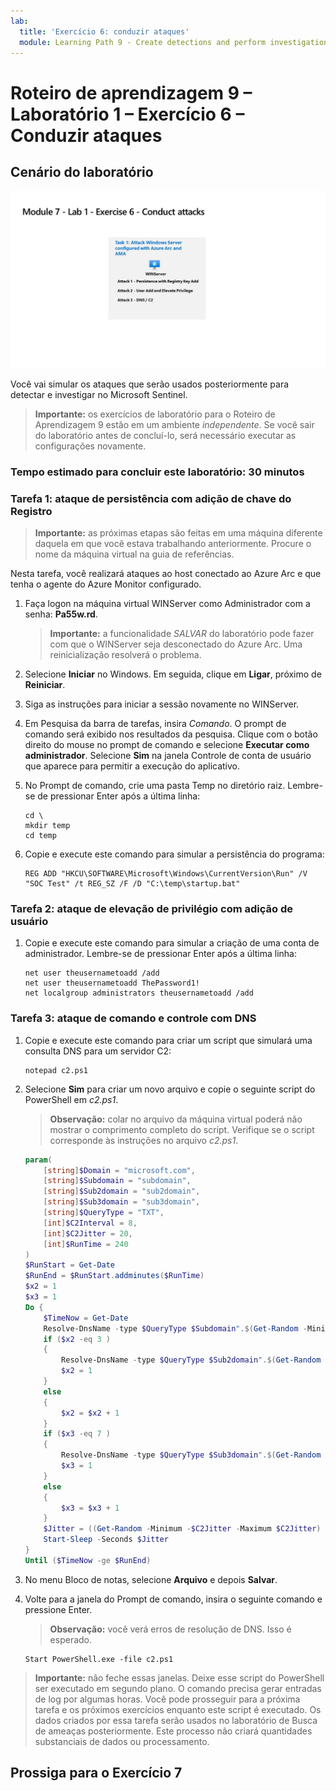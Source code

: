 ```yaml
---
lab:
  title: 'Exercício 6: conduzir ataques'
  module: Learning Path 9 - Create detections and perform investigations using Microsoft Sentinel
---
```


# Roteiro de aprendizagem 9 – Laboratório 1 – Exercício 6 – Conduzir ataques

## Cenário do laboratório

![Visão geral do laboratório.](../Media/SC-200-Lab_Diagrams_Mod7_L1_Ex6.png)

Você vai simular os ataques que serão usados posteriormente para detectar e investigar no Microsoft Sentinel.

>**Importante:** os exercícios de laboratório para o Roteiro de Aprendizagem 9 estão em um ambiente *independente*. Se você sair do laboratório antes de concluí-lo, será necessário executar as configurações novamente.

### Tempo estimado para concluir este laboratório: 30 minutos

### Tarefa 1: ataque de persistência com adição de chave do Registro

>**Importante:** as próximas etapas são feitas em uma máquina diferente daquela em que você estava trabalhando anteriormente. Procure o nome da máquina virtual na guia de referências.

Nesta tarefa, você realizará ataques ao host conectado ao Azure Arc e que tenha o agente do Azure Monitor configurado.

1. Faça logon na máquina virtual WINServer como Administrador com a senha: **Pa55w.rd**.  

    >**Importante:** a funcionalidade *SALVAR* do laboratório pode fazer com que o WINServer seja desconectado do Azure Arc. Uma reinicialização resolverá o problema.  

1. Selecione **Iniciar** no Windows. Em seguida, clique em **Ligar**, próximo de **Reiniciar**.

1. Siga as instruções para iniciar a sessão novamente no WINServer.

1. Em Pesquisa da barra de tarefas, insira *Comando*. O prompt de comando será exibido nos resultados da pesquisa. Clique com o botão direito do mouse no prompt de comando e selecione **Executar como administrador**. Selecione **Sim** na janela Controle de conta de usuário que aparece para permitir a execução do aplicativo.

1. No Prompt de comando, crie uma pasta Temp no diretório raiz. Lembre-se de pressionar Enter após a última linha:

    ```CommandPrompt
    cd \
    mkdir temp
    cd temp
    ```

1. Copie e execute este comando para simular a persistência do programa:

    ```CommandPrompt
    REG ADD "HKCU\SOFTWARE\Microsoft\Windows\CurrentVersion\Run" /V "SOC Test" /t REG_SZ /F /D "C:\temp\startup.bat"
    ```


### Tarefa 2: ataque de elevação de privilégio com adição de usuário

1. Copie e execute este comando para simular a criação de uma conta de administrador. Lembre-se de pressionar Enter após a última linha:

    ```CommandPrompt
    net user theusernametoadd /add
    net user theusernametoadd ThePassword1!
    net localgroup administrators theusernametoadd /add
    ```


### Tarefa 3: ataque de comando e controle com DNS

1. Copie e execute este comando para criar um script que simulará uma consulta DNS para um servidor C2:

    ```CommandPrompt
    notepad c2.ps1
    ```

1. Selecione **Sim** para criar um novo arquivo e copie o seguinte script do PowerShell em *c2.ps1*.

    >**Observação:** colar no arquivo da máquina virtual poderá não mostrar o comprimento completo do script. Verifique se o script corresponde às instruções no arquivo *c2.ps1*.

    ```PowerShell
    param(
        [string]$Domain = "microsoft.com",
        [string]$Subdomain = "subdomain",
        [string]$Sub2domain = "sub2domain",
        [string]$Sub3domain = "sub3domain",
        [string]$QueryType = "TXT",
        [int]$C2Interval = 8,
        [int]$C2Jitter = 20,
        [int]$RunTime = 240
    )
    $RunStart = Get-Date
    $RunEnd = $RunStart.addminutes($RunTime)
    $x2 = 1
    $x3 = 1 
    Do {
        $TimeNow = Get-Date
        Resolve-DnsName -type $QueryType $Subdomain".$(Get-Random -Minimum 1 -Maximum 999999)."$Domain -QuickTimeout
        if ($x2 -eq 3 )
        {
            Resolve-DnsName -type $QueryType $Sub2domain".$(Get-Random -Minimum 1 -Maximum 999999)."$Domain -QuickTimeout
            $x2 = 1
        }
        else
        {
            $x2 = $x2 + 1
        }    
        if ($x3 -eq 7 )
        {
            Resolve-DnsName -type $QueryType $Sub3domain".$(Get-Random -Minimum 1 -Maximum 999999)."$Domain -QuickTimeout
            $x3 = 1
        }
        else
        {
            $x3 = $x3 + 1
        }
        $Jitter = ((Get-Random -Minimum -$C2Jitter -Maximum $C2Jitter) / 100 + 1) +$C2Interval
        Start-Sleep -Seconds $Jitter
    }
    Until ($TimeNow -ge $RunEnd)
    ```

1. No menu Bloco de notas, selecione **Arquivo** e depois **Salvar**. 

1. Volte para a janela do Prompt de comando, insira o seguinte comando e pressione Enter. 

    >**Observação:** você verá erros de resolução de DNS. Isso é esperado.

    ```CommandPrompt
    Start PowerShell.exe -file c2.ps1
    ```

>**Importante:** não feche essas janelas. Deixe esse script do PowerShell ser executado em segundo plano. O comando precisa gerar entradas de log por algumas horas. Você pode prosseguir para a próxima tarefa e os próximos exercícios enquanto este script é executado. Os dados criados por essa tarefa serão usados no laboratório de Busca de ameaças posteriormente. Este processo não criará quantidades substanciais de dados ou processamento.

## Prossiga para o Exercício 7
